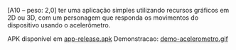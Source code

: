[A10 – peso: 2,0] ter uma aplicação simples utilizando recursos gráficos em 2D ou 3D, com um personagem que responda os movimentos do dispositivo usando o acelerômetro.

APK disponível em [app-release.apk](app-release.apk)
Demonstracao: [demo-acelerometro.gif](demo-acelerometro.gif)